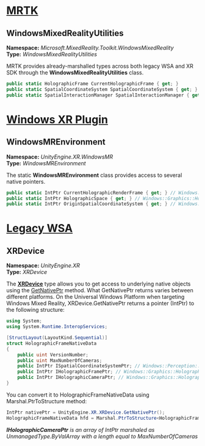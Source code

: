 # [MRTK](#tab/mrtk)

## WindowsMixedRealityUtilities

**Namespace:** *Microsoft.MixedReality.Toolkit.WindowsMixedReality*<br>
**Type:** *WindowsMixedRealityUtilities*

MRTK provides already-marshalled types across both legacy WSA and XR SDK through the **WindowsMixedRealityUtilities** class.

```cs
public static HolographicFrame CurrentHolographicFrame { get; }
public static SpatialCoordinateSystem SpatialCoordinateSystem { get; }
public static SpatialInteractionManager SpatialInteractionManager { get; }
```

# [Windows XR Plugin](#tab/xr)

## WindowsMREnvironment

**Namespace:** *UnityEngine.XR.WindowsMR*<br>
**Type:** *WindowsMREnvironment*

The static **WindowsMREnvironment** class provides access to several native pointers.

```cs
public static IntPtr CurrentHolographicRenderFrame { get; } // Windows::Graphics::Holographic::IHolographicFrame
public static IntPtr HolographicSpace { get; } // Windows::Graphics::Holographic::IHolographicSpace
public static IntPtr OriginSpatialCoordinateSystem { get; } // Windows::Perception::Spatial::ISpatialCoordinateSystem
```

# [Legacy WSA](#tab/wsa)

## XRDevice

**Namespace:** *UnityEngine.XR*<br>
**Type:** *XRDevice*

The <a href="https://docs.unity3d.com/ScriptReference/XR.XRDevice.html" target="_blank">**XRDevice**</a> type allows you to get access to underlying native objects using the <a href="https://docs.unity3d.com/ScriptReference/XR.XRDevice.GetNativePtr.html" target="_blank">GetNativePtr</a> method. What GetNativePtr returns varies between different platforms. On the Universal Windows Platform when targeting Windows Mixed Reality, XRDevice.GetNativePtr returns a pointer (IntPtr) to the following structure:

```cs
using System;
using System.Runtime.InteropServices;

[StructLayout(LayoutKind.Sequential)]
struct HolographicFrameNativeData
{
    public uint VersionNumber;
    public uint MaxNumberOfCameras;
    public IntPtr ISpatialCoordinateSystemPtr; // Windows::Perception::Spatial::ISpatialCoordinateSystem
    public IntPtr IHolographicFramePtr; // Windows::Graphics::Holographic::IHolographicFrame
    public IntPtr IHolographicCameraPtr; // Windows::Graphics::Holographic::IHolographicCamera
}
```

You can convert it to HolographicFrameNativeData using Marshal.PtrToStructure method:

```cs
IntPtr nativePtr = UnityEngine.XR.XRDevice.GetNativePtr();
HolographicFrameNativeData hfd = Marshal.PtrToStructure<HolographicFrameNativeData>(nativePtr);
```

***IHolographicCameraPtr** is an array of IntPtr marshaled as UnmanagedType.ByValArray with a length equal to MaxNumberOfCameras*
